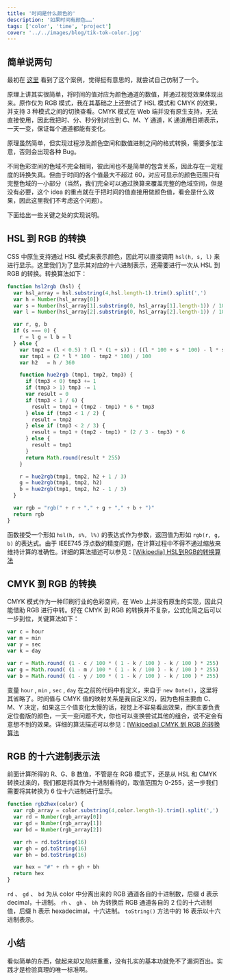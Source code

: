 ```yaml
---
title: '时间是什么颜色的'
description: '如果时间有颜色……'
tags: ['color', 'time', 'project']
cover: '../../images/blog/tik-tok-color.jpg'
---
```


## 简单说两句

最初在 <a target='_blank' href='http://whatcolourisit.scn9a.org/'>这里</a> 看到了这个案例，觉得挺有意思的，就尝试自己仿制了一个。

原理上讲其实很简单，将时间的值对应为颜色通道的数值，并通过视觉效果体现出来。原作仅为 RGB 模式，我在其基础之上还尝试了 HSL 模式和 CMYK 的效果，并支持 3 种模式之间的切换查看。CMYK 模式在 Web 端并没有原生支持，无法直接使用，因此我把时、分、秒分别对应到 C、M、Y 通道，K 通道用日期表示，一天一变，保证每个通道都能有变化。

原理虽然简单，但实现过程涉及颜色空间和数值进制之间的格式转换，需要多加注意，否则会出现各种 Bug。

不同色彩空间的色域不完全相同，彼此间也不是简单的包含关系，因此存在一定程度的转换失真。但由于时间的各个值最大不超过 60，对应可显示的颜色范围只有完整色域的一小部分（当然，我们完全可以通过换算来覆盖完整的色域空间，但是没有必要，这个 idea 的重点就在于把时间的值直接用做颜色值，看会是什么效果，因此这里我们不考虑这个问题）。

下面给出一些关键之处的实现说明。

## HSL 到 RGB 的转换

CSS 中原生支持通过 HSL 模式来表示颜色，因此可以直接调用 `hsl(h, s, l)` 来进行显示。这里我们为了显示其对应的十六进制表示，还需要进行一次从 HSL 到 RGB 的转换。转换算法如下：

```javascript
function hsl2rgb (hsl) {
  var hsl_array = hsl.substring(4,hsl.length-1).trim().split(',')
  var h = Number(hsl_array[0])
  var s = Number(hsl_array[1].substring(0, hsl_array[1].length-1)) / 100
  var l = Number(hsl_array[2].substring(0, hsl_array[2].length-1)) / 100

  var r, g, b
  if (s === 0) {
    r = l g = l b = l
  } else {
    var tmp2 = (l < 0.5) ? (l * (1 + s)) : ((l * 100 + s * 100) - l * s * 100) / 100
    var tmp1 = (2 * l * 100 - tmp2 * 100) / 100
    var h2   = h / 360

    function hue2rgb (tmp1, tmp2, tmp3) {
      if (tmp3 < 0) tmp3 += 1
      if (tmp3 > 1) tmp3 -= 1
      var result = 0
      if (tmp3 < 1 / 6) {
        result = tmp1 + (tmp2 - tmp1) * 6 * tmp3
      } else if (tmp3 < 1 / 2) {
        result = tmp2
      } else if (tmp3 < 2 / 3) {
        result = tmp1 + (tmp2 - tmp1) * (2 / 3 - tmp3) * 6
      } else {
        result = tmp1
      }
      return Math.round(result * 255)
    }

    r = hue2rgb(tmp1, tmp2, h2 + 1 / 3)
    g = hue2rgb(tmp1, tmp2, h2)
    b = hue2rgb(tmp1, tmp2, h2 - 1 / 3)
  }

  var rgb = "rgb(" + r + "," + g + "," + b + ")"
  return rgb
}
```

函数接受一个形如 `hsl(h, s%, l%)` 的表达式作为参数，返回值为形如 `rgb(r, g, b)` 的表达式。由于 IEEE745 浮点数的精度问题，在计算过程中不得不通过缩放来维持计算的准确性。详细的算法描述可以参见：<a target='_blank' href='http://zh.wikipedia.org/wiki/HSL%E5%92%8CHSV%E8%89%B2%E5%BD%A9%E7%A9%BA%E9%97%B4'>[Wikipedia] HSL到RGB的转换算法</a>

## CMYK 到 RGB 的转换

CMYK 模式作为一种印刷行业的色彩空间，在 Web 上并没有原生的实现，因此只能借助 RGB 进行中转。好在 CMYK 到 RGB 的转换并不复杂，公式化简之后可以一步到位，关键算法如下：

```javascript
var c = hour
var m = min
var y = sec
var k = day

var r = Math.round( (1 - c / 100 * ( 1 - k / 100 ) - k / 100 ) * 255)
var g = Math.round( (1 - m / 100 * ( 1 - k / 100 ) - k / 100 ) * 255)
var b = Math.round( (1 - y / 100 * ( 1 - k / 100 ) - k / 100 ) * 255)
```

变量 `hour` ,  `min` ,  `sec` ,  `day` 在之前的代码中有定义，来自于 `new Date()`，这里将其省略了。时间值与 CMYK 值的映射关系是我自定义的，因为色相主要由 C、M、Y 决定，如果这三个值变化太慢的话，视觉上不容易看出效果，而K主要负责定位套版的颜色，一天一变问题不大，你也可以变换尝试其他的组合，说不定会有意想不到的效果。详细的算法描述可以参见：<a href="http://zh.wikipedia.org/wiki/%E5%8D%B0%E5%88%B7%E5%9B%9B%E5%88%86%E8%89%B2%E6%A8%A1%E5%BC%8F" target="_blank">[Wikipedia] CMYK 到 RGB 的转换算法</a>

## RGB 的十六进制表示法

前面计算所得的 R、G、B 数值，不管是在 RGB 模式下，还是从 HSL 和 CMYK 转换过来的，我们都是将其作为十进制看待的，取值范围为 0-255，这一步我们需要将其转换为 6 位十六进制进行显示。

```javascript
function rgb2hex(color) {
  var rgb_array = color.substring(4,color.length-1).trim().split(',')
  var rd = Number(rgb_array[0])
  var gd = Number(rgb_array[1])
  var bd = Number(rgb_array[2])

  var rh = rd.toString(16)
  var gh = gd.toString(16)
  var bh = bd.toString(16)

  var hex = "#" + rh + gh + bh
  return hex
}
```

 `rd` 、 `gd` 、 `bd` 为从 color 中分离出来的 RGB 通道各自的十进制数，后缀 d 表示 decimal，十进制。 `rh` 、 `gh` 、 `bh` 为转换后 RGB 通道各自的 2 位的十六进制值，后缀 h 表示 hexadecimal，十六进制。 `toString()` 方法中的 16 表示以十六进制表示。

## 小结

看似简单的东西，做起来却又陷阱重重，没有扎实的基本功就免不了漏洞百出。实践才是检验真理的唯一标准啊。